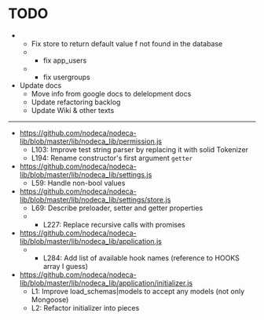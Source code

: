 TODO
====

* + Fix store to return default value f not found in the database
  * + fix app_users
  * + fix usergroups
* Update docs
  * Move info from google docs to delelopment docs
  * Update refactoring backlog
  * Update Wiki & other texts

---

* https://github.com/nodeca/nodeca-lib/blob/master/lib/nodeca_lib/permission.js
  * L103: Improve test string parser by replacing it with solid Tokenizer
  * L194: Rename constructor's first argument `getter`
* https://github.com/nodeca/nodeca-lib/blob/master/lib/nodeca_lib/settings.js
  * L59: Handle non-bool values
* https://github.com/nodeca/nodeca-lib/blob/master/lib/nodeca_lib/settings/store.js
  * L69: Describe preloader, setter and getter properties
  * + L227: Replace recursive calls with promises
* https://github.com/nodeca/nodeca-lib/blob/master/lib/nodeca_lib/application.js
  * + L284: Add list of available hook names (reference to HOOKS array I guess)
* https://github.com/nodeca/nodeca-lib/blob/master/lib/nodeca_lib/application/initializer.js
  * L1: Improve load_schemas|models to accept any models (not only Mongoose)
  * L2: Refactor initializer into pieces
